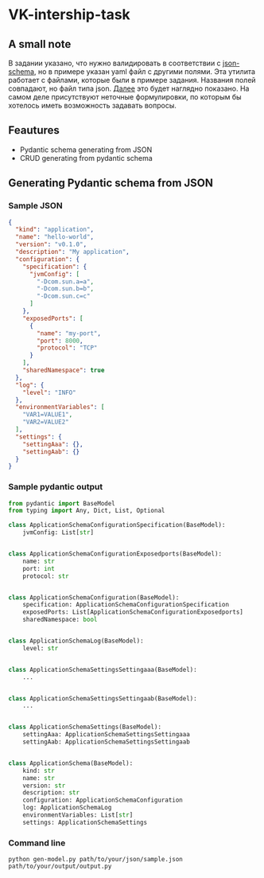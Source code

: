 # VK-intership-task
## A small note
В задании указано, что нужно валидировать в соответствии с [json-schema](https://json-schema.org),
но в примере указан yaml файл с другими полями. Эта утилита работает с файлами, которые были
в примере задания. Названия полей совпадают, но файл типа json. [Далее](#generating-pydantic-schema-from-json) это будет наглядно показано. 
На самом деле присутствуют неточные формулировки, по которым бы хотелось иметь возможность задавать вопросы.
## Feautures
- Pydantic schema generating from JSON
- CRUD generating from pydantic schema

## Generating Pydantic schema from JSON
### Sample JSON
```json
{
  "kind": "application",
  "name": "hello-world",
  "version": "v0.1.0",
  "description": "My application",
  "configuration": {
    "specification": {
      "jvmConfig": [
        "-Dcom.sun.a=a",
        "-Dcom.sun.b=b",
        "-Dcom.sun.c=c"
      ]
    },
    "exposedPorts": [
      {
        "name": "my-port",
        "port": 8000,
        "protocol": "TCP"
      }
    ],
    "sharedNamespace": true
  },
  "log": {
    "level": "INFO"
  },
  "environmentVariables": [
    "VAR1=VALUE1",
    "VAR2=VALUE2"
  ],
  "settings": {
    "settingAaa": {},
    "settingAab": {}
  }
}
```

### Sample pydantic output
```python
from pydantic import BaseModel
from typing import Any, Dict, List, Optional

class ApplicationSchemaConfigurationSpecification(BaseModel):
	jvmConfig: List[str]


class ApplicationSchemaConfigurationExposedports(BaseModel):
	name: str
	port: int
	protocol: str


class ApplicationSchemaConfiguration(BaseModel):
	specification: ApplicationSchemaConfigurationSpecification
	exposedPorts: List[ApplicationSchemaConfigurationExposedports]
	sharedNamespace: bool


class ApplicationSchemaLog(BaseModel):
	level: str


class ApplicationSchemaSettingsSettingaaa(BaseModel):
	...


class ApplicationSchemaSettingsSettingaab(BaseModel):
	...


class ApplicationSchemaSettings(BaseModel):
	settingAaa: ApplicationSchemaSettingsSettingaaa
	settingAab: ApplicationSchemaSettingsSettingaab


class ApplicationSchema(BaseModel):
	kind: str
	name: str
	version: str
	description: str
	configuration: ApplicationSchemaConfiguration
	log: ApplicationSchemaLog
	environmentVariables: List[str]
	settings: ApplicationSchemaSettings

```

### Command line
```shell
python gen-model.py path/to/your/json/sample.json path/to/your/output/output.py
```